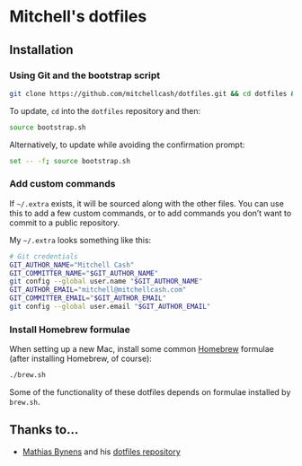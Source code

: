 # Mitchell's dotfiles

## Installation

### Using Git and the bootstrap script

```bash
git clone https://github.com/mitchellcash/dotfiles.git && cd dotfiles && source bootstrap.sh
```

To update, `cd` into the `dotfiles` repository and then:

```bash
source bootstrap.sh
```

Alternatively, to update while avoiding the confirmation prompt:

```bash
set -- -f; source bootstrap.sh
```

### Add custom commands

If `~/.extra` exists, it will be sourced along with the other files. You can use this to add a few custom commands, or to add commands you don’t want to commit to a public repository.

My `~/.extra` looks something like this:

```bash
# Git credentials
GIT_AUTHOR_NAME="Mitchell Cash"
GIT_COMMITTER_NAME="$GIT_AUTHOR_NAME"
git config --global user.name "$GIT_AUTHOR_NAME"
GIT_AUTHOR_EMAIL="mitchell@mitchellcash.com"
GIT_COMMITTER_EMAIL="$GIT_AUTHOR_EMAIL"
git config --global user.email "$GIT_AUTHOR_EMAIL"
```

### Install Homebrew formulae

When setting up a new Mac, install some common [Homebrew](http://brew.sh) formulae (after installing Homebrew, of course):

```bash
./brew.sh
```

Some of the functionality of these dotfiles depends on formulae installed by `brew.sh`.

## Thanks to…

* [Mathias Bynens](https://mathiasbynens.be) and his [dotfiles repository](https://github.com/mathiasbynens/dotfiles)
